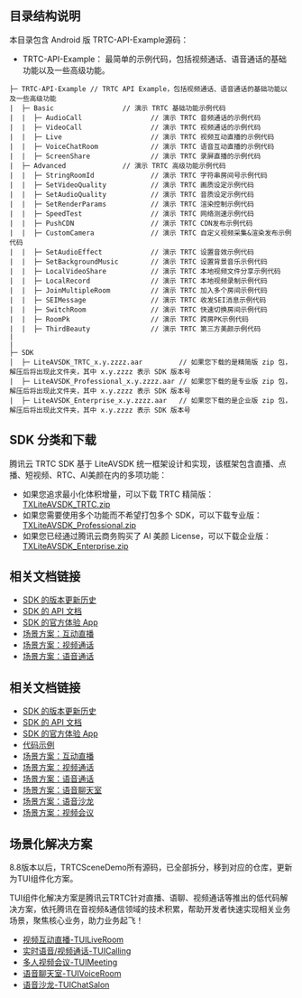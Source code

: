 ## 目录结构说明

本目录包含 Android 版 TRTC-API-Example源码：
- TRTC-API-Example： 最简单的示例代码，包括视频通话、语音通话的基础功能以及一些高级功能。

```
├─ TRTC-API-Example // TRTC API Example，包括视频通话、语音通话的基础功能以及一些高级功能
|  ├─ Basic                 // 演示 TRTC 基础功能示例代码
|  |  ├─ AudioCall                 // 演示 TRTC 音频通话的示例代码
|  |  ├─ VideoCall                 // 演示 TRTC 视频通话的示例代码
|  |  ├─ Live                      // 演示 TRTC 视频互动直播的示例代码
|  |  ├─ VoiceChatRoom             // 演示 TRTC 语音互动直播的示例代码
|  |  ├─ ScreenShare               // 演示 TRTC 录屏直播的示例代码
|  ├─ Advanced              // 演示 TRTC 高级功能示例代码
|  |  ├─ StringRoomId              // 演示 TRTC 字符串房间号示例代码
|  |  ├─ SetVideoQuality           // 演示 TRTC 画质设定示例代码
|  |  ├─ SetAudioQuality           // 演示 TRTC 音质设定示例代码
|  |  ├─ SetRenderParams           // 演示 TRTC 渲染控制示例代码
|  |  ├─ SpeedTest                 // 演示 TRTC 网络测速示例代码
|  |  ├─ PushCDN                   // 演示 TRTC CDN发布示例代码
|  |  ├─ CustomCamera              // 演示 TRTC 自定义视频采集&渲染发布示例代码
|  |  ├─ SetAudioEffect            // 演示 TRTC 设置音效示例代码
|  |  ├─ SetBackgroundMusic        // 演示 TRTC 设置背景音乐示例代码
|  |  ├─ LocalVideoShare           // 演示 TRTC 本地视频文件分享示例代码
|  |  ├─ LocalRecord               // 演示 TRTC 本地视频录制示例代码
|  |  ├─ JoinMultipleRoom          // 演示 TRTC 加入多个房间示例代码
|  |  ├─ SEIMessage                // 演示 TRTC 收发SEI消息示例代码
|  |  ├─ SwitchRoom                // 演示 TRTC 快速切换房间示例代码
|  |  ├─ RoomPk                    // 演示 TRTC 跨房PK示例代码
|  |  ├─ ThirdBeauty               // 演示 TRTC 第三方美颜示例代码
|  
|  
├─ SDK 
│  ├─ LiteAVSDK_TRTC_x.y.zzzz.aar         // 如果您下载的是精简版 zip 包，解压后将出现此文件夹，其中 x.y.zzzz 表示 SDK 版本号 
|  ├─ LiteAVSDK_Professional_x.y.zzzz.aar // 如果您下载的是专业版 zip 包，解压后将出现此文件夹，其中 x.y.zzzz 表示 SDK 版本号 
|  ├─ LiteAVSDK_Enterprise_x.y.zzzz.aar   // 如果您下载的是企业版 zip 包，解压后将出现此文件夹，其中 x.y.zzzz 表示 SDK 版本号 
```

## SDK 分类和下载

腾讯云 TRTC SDK 基于 LiteAVSDK 统一框架设计和实现，该框架包含直播、点播、短视频、RTC、AI美颜在内的多项功能：
- 如果您追求最小化体积增量，可以下载 TRTC 精简版：[TXLiteAVSDK_TRTC.zip](https://cloud.tencent.com/document/product/647/32689#TRTC)
- 如果您需要使用多个功能而不希望打包多个 SDK，可以下载专业版：[TXLiteAVSDK_Professional.zip](https://cloud.tencent.com/document/product/647/32689#Professional)
- 如果您已经通过腾讯云商务购买了 AI 美颜 License，可以下载企业版：[TXLiteAVSDK_Enterprise.zip](https://cloud.tencent.com/document/product/647/32689#Enterprise)

## 相关文档链接

- [SDK 的版本更新历史](https://github.com/tencentyun/TRTCSDK/releases)
- [SDK 的 API 文档](http://doc.qcloudtrtc.com/md_introduction_trtc_Android_%E6%A6%82%E8%A7%88.html)
- [SDK 的官方体验 App](https://cloud.tencent.com/document/product/647/17021)
- [场景方案：互动直播](https://cloud.tencent.com/document/product/647/43181)
- [场景方案：视频通话](https://cloud.tencent.com/document/product/647/42044)
- [场景方案：语音通话](https://cloud.tencent.com/document/product/647/42046)

## 相关文档链接


- [SDK 的版本更新历史](https://github.com/tencentyun/TRTCSDK/releases)
- [SDK 的 API 文档](http://doc.qcloudtrtc.com/md_introduction_trtc_Android_%E6%A6%82%E8%A7%88.html)
- [SDK 的官方体验 App](https://cloud.tencent.com/document/product/647/17021)
- [代码示例](https://cloud.tencent.com/document/product/647/57486)
- [场景方案：互动直播](https://cloud.tencent.com/document/product/647/43181)
- [场景方案：视频通话](https://cloud.tencent.com/document/product/647/42045)
- [场景方案：语音通话](https://cloud.tencent.com/document/product/647/42047)
- [场景方案：语音聊天室](https://cloud.tencent.com/document/product/647/45737)
- [场景方案：语音沙龙](https://cloud.tencent.com/document/product/647/53537)
- [场景方案：视频会议](https://cloud.tencent.com/document/product/647/45667)

## 场景化解决方案
8.8版本以后，TRTCSceneDemo所有源码，已全部拆分，移到对应的仓库，更新为TUI组件化方案。

TUI组件化解决方案是腾讯云TRTC针对直播、语聊、视频通话等推出的低代码解决方案，依托腾讯在音视频&通信领域的技术积累，帮助开发者快速实现相关业务场景，聚焦核心业务，助力业务起飞！

- [视频互动直播-TUILiveRoom](https://github.com/tencentyun/TUILiveRoom/)
- [实时语音/视频通话-TUICalling](https://github.com/tencentyun/TUICalling/)
- [多人视频会议-TUIMeeting](https://github.com/tencentyun/TUIMeeting/)
- [语音聊天室-TUIVoiceRoom](https://github.com/tencentyun/TUIVoiceRoom/)
- [语音沙龙-TUIChatSalon](https://github.com/tencentyun/TUIChatSalon)

